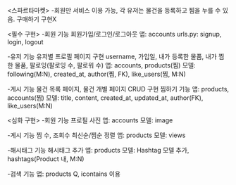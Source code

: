 <스파르타마켓> 
-회원만 서비스 이용 가능, 각 유저는 물건을 등록하고 찜을 누를 수 있음. 구매하기 구현X

<필수 구현>
-회원 기능 
회원가입/로그인/로그아웃 앱: accounts urls.py: signup, login, logout

-유저 기능 유저별 프로필 페이지 구현 username, 가입일, 내가 등록한 물품, 내가 찜한 물품, 팔로잉(팔로잉 수, 팔로워 수) 
앱: accounts, products(찜) 
모델: following(M:N), created_at, author(찜, FK), like_users(찜, M:N)

-게시 기능 물건 목록 페이지, 물건 개별 페이지 CRUD 구현 찜하기 기능 
앱: products, accounts(찜) 
모델: title, content, created_at, updated_at, author(FK), like_users(M:N)

<심화 구현>
-회원 기능 프로필 사진 
앱: accounts 
모델: image

-게시 기능 찜 수, 조회수 최신순/찜순 정렬 
앱: products 
모델: views

-해시태그 기능 해시태그 추가 
앱: products 모델: Hashtag 
모델 추가, hashtags(Product 내, M:N)

-검색 기능 
앱: products 
Q, icontains 이용
